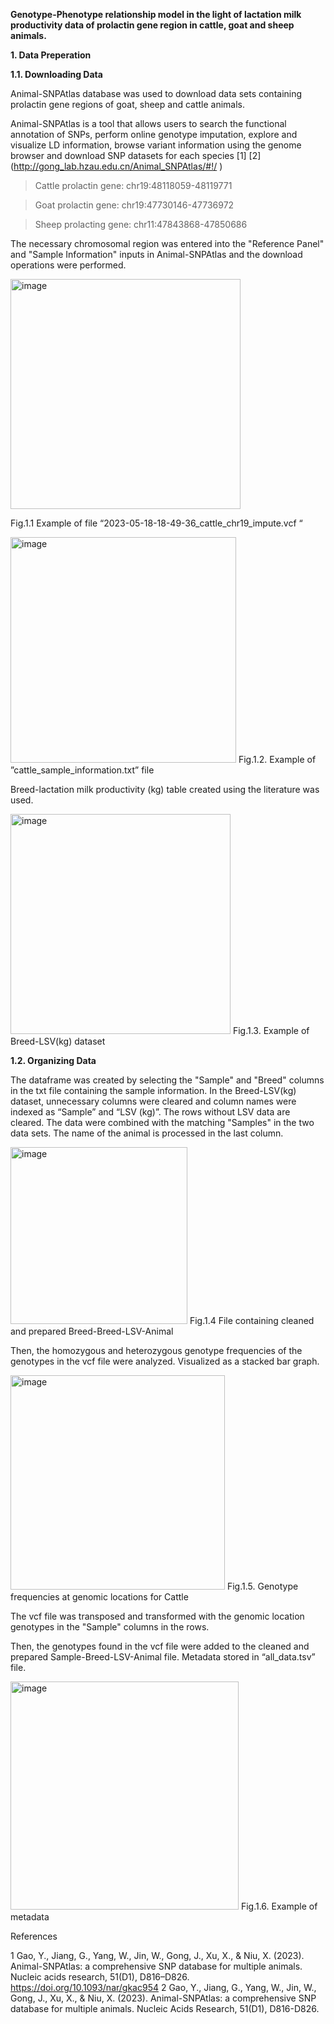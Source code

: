 **Genotype-Phenotype relationship model in the light of lactation milk productivity data of prolactin gene region in cattle, goat and sheep animals.**

**1.	Data Preperation**

**1.1.	Downloading Data**

Animal-SNPAtlas database was used to download data sets containing prolactin gene regions of goat, sheep and cattle animals.

Animal-SNPAtlas is a tool that allows users to search the functional annotation of SNPs, perform online genotype imputation, explore and visualize LD information, browse variant information using the genome browser and download SNP datasets for each species [1] [2] (http://gong_lab.hzau.edu.cn/Animal_SNPAtlas/#!/ )



> Cattle prolactin gene: chr19:48118059-48119771

> Goat prolactin gene: chr19:47730146-47736972

> Sheep prolacting gene: chr11:47843868-47850686

The necessary chromosomal region was entered into the "Reference Panel" and "Sample Information" inputs in Animal-SNPAtlas and the download operations were performed.

 <img width="368" alt="image" src="https://github.com/gozdesimsekk/prolactingene/assets/97754714/ab3e859e-645f-41b1-87a7-931ad2dc9e0b">

Fig.1.1 Example of file “2023-05-18-18-49-36_cattle_chr19_impute.vcf “

<img width="361" alt="image" src="https://github.com/gozdesimsekk/prolactingene/assets/97754714/30a6af11-8251-49a9-8fbb-ef77e0a190ee">
Fig.1.2. Example of  ”cattle_sample_information.txt” file

Breed-lactation milk productivity (kg) table created using the literature was used.

<img width="352" alt="image" src="https://github.com/gozdesimsekk/prolactingene/assets/97754714/bd0a23ee-d6d2-41fb-af84-97101fa4b7ff">
Fig.1.3. Example of Breed-LSV(kg) dataset

**1.2.	Organizing Data**

The dataframe was created by selecting the "Sample" and "Breed" columns in the txt file containing the sample information. In the Breed-LSV(kg) dataset, unnecessary columns were cleared and column names were indexed as “Sample” and “LSV (kg)”. The rows without LSV data are cleared.
The data were combined with the matching "Samples" in the two data sets. The name of the animal is processed in the last column.

 <img width="283" alt="image" src="https://github.com/gozdesimsekk/prolactingene/assets/97754714/f26e7b3d-529f-4057-a5a1-ab0dd7664763">
Fig.1.4 File containing cleaned and prepared Breed-Breed-LSV-Animal

Then, the homozygous and heterozygous genotype frequencies of the genotypes in the vcf file were analyzed. Visualized as a stacked bar graph.

 <img width="343" alt="image" src="https://github.com/gozdesimsekk/prolactingene/assets/97754714/f4c3f24d-876f-4375-ac17-602bad226c9f">
Fig.1.5. Genotype frequencies at genomic locations for Cattle

The vcf file was transposed and transformed with the genomic location genotypes in the "Sample" columns in the rows.

Then, the genotypes found in the vcf file were added to the cleaned and prepared Sample-Breed-LSV-Animal file. Metadata stored in “all_data.tsv” file.

<img width="365" alt="image" src="https://github.com/gozdesimsekk/prolactingene/assets/97754714/e2f10e48-0358-419a-9c2c-9aac705308e2">
Fig.1.6. Example of metadata




References

1 Gao, Y., Jiang, G., Yang, W., Jin, W., Gong, J., Xu, X., & Niu, X. (2023). Animal-SNPAtlas: a comprehensive SNP database for multiple animals. Nucleic acids research, 51(D1), D816–D826. https://doi.org/10.1093/nar/gkac954
2 Gao, Y., Jiang, G., Yang, W., Jin, W., Gong, J., Xu, X., & Niu, X. (2023). Animal-SNPAtlas: a comprehensive SNP database for multiple animals. Nucleic Acids Research, 51(D1), D816-D826.
